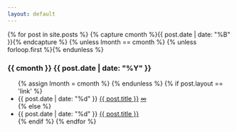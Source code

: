 ```yaml
---
layout: default
---
```

{% for post in site.posts %}
	{% capture cmonth %}{{ post.date | date: "%B" }}{% endcapture %}
	{% unless lmonth == cmonth %}
		{% unless forloop.first %}</ul>{% endunless %}
		<h3>{{ cmonth }} {{ post.date | date: "%Y" }}</h3>
		<ul class="archive">
		{% assign lmonth = cmonth %}
	{% endunless %}
	{% if post.layout == 'link' %}
			<li><span class="time">{{ post.date | date: "%d" }}</span> <a href="{{ post.link_url }}">{{ post.title }}</a> <a href="{{ post.url }}" class="arch_permalink">&#8734;</a></li>
	{% else %}
			<li><span class="time">{{ post.date | date: "%d" }}</span> <a href="{{ post.url }}" class="innerlink">{{ post.title }}</a></li>
	{% endif %}
{% endfor %}
		</ul>
